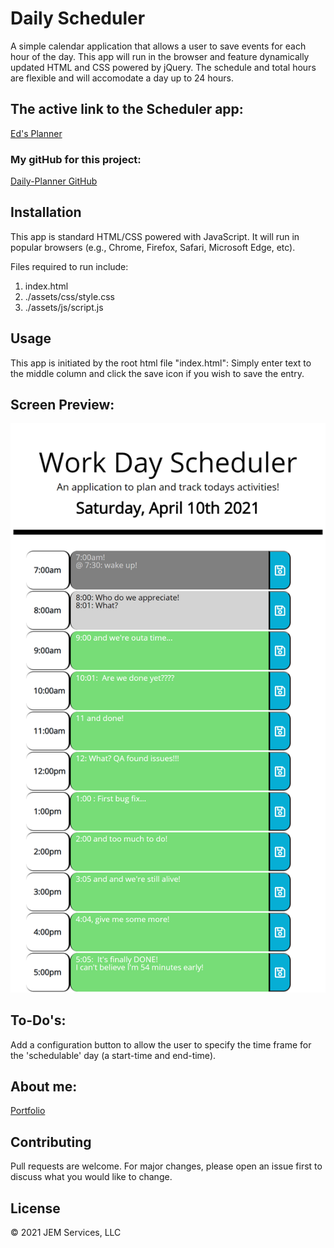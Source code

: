 # Daily Scheduler

A simple calendar application that allows a user to save events for each hour of the day.  This app will run in the browser and feature dynamically updated HTML and CSS powered by jQuery.  The schedule and total hours are flexible and will accomodate a day up to 24 hours.

## The active link to the Scheduler app:
[Ed's Planner](https://jeminick.github.io/Daily-Planner//)
### My gitHub for this project:
[Daily-Planner GitHub](https://github.com/JEMinick/Daily-Planner)

## Installation

This app is standard HTML/CSS powered with JavaScript.  It will run in popular browsers (e.g., Chrome, Firefox, Safari, Microsoft Edge, etc).

Files required to run include:
   1) index.html
   2) ./assets/css/style.css
   3) ./assets/js/script.js

## Usage

This app is initiated by the root html file "index.html":  Simply enter text to the middle column and click the save icon if you wish to save the entry.

## Screen Preview:
![Screen shot:](./assets/images/DailyPlanner.png?raw=true)

## To-Do's:
Add a configuration button to allow the user to specify the time frame for the 'schedulable' day (a start-time and end-time).

## About me:
[Portfolio](https://jeminick.github.io/JEM-Portfolio/)

## Contributing
Pull requests are welcome. For major changes, please open an issue first to discuss what you would like to change.

## License
© 2021 JEM Services, LLC
